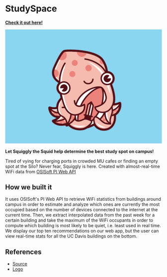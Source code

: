 # StudySpace

[__Check it out here!__](https://silkthyme.github.io/studyspace/studyspace.html)

![Squiggly the Squid](https://github.com/silkthyme/studyspace/blob/master/krakenkid.png)

__Let Squiggly the Squid help determine the best study spot on campus!__

Tired of vying for charging ports in crowded MU cafes or finding an empty spot at the Silo? Never fear, Squiggly is here. Created with almost-real-time WiFi data from [OSISoft PI Web API](https://ucd-pi-iis.ou.ad3.ucdavis.edu/piwebapi)

## How we built it

It uses OSISoft's PI Web API to retrieve WiFi statistics from buildings around campus in order to estimate and analyze which ones are currently the most occupied based on the number of devices connected to the internet at the current time. Then, we extract interpolated data from the past week for a certain building and take the maximum of the WiFi occupants in order to compute which building is most likely to be quiet, i.e. least used in real time. We display our top ten recommendations on our web app, but the user can view real-time stats for all the UC Davis buildings on the bottom.

## References

- [Source](https://codepen.io/hexagoncircle/pen/ZQrvyR)
- [Logo](https://dribbble.com/shots/2080003-Kraken-Kid)
